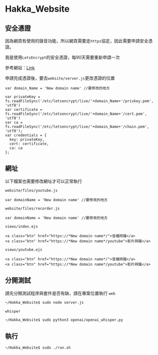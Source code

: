 # Hakka_Website

## 安全憑證
因為網頁有使用的錄音功能，所以網頁需要走`https`協定，因此需要申請安全憑證。

我是使用`LetsEncrypt`的安全憑證，每90天需要重新申請一次

參考網站：[Link](https://itnext.io/node-express-letsencrypt-generate-a-free-ssl-certificate-and-run-an-https-server-in-5-minutes-a730fbe528ca)

申請完成憑證後，要去`website/server.js`更改憑證的位置
```javascript=35
var domain_Name = 'New domain name' //要修改的地方

var privateKey = fs.readFileSync('/etc/letsencrypt/live/'+domain_Name+'/privkey.pem', 'utf8')
var certificate = fs.readFileSync('/etc/letsencrypt/live/'+domain_Name+'/cert.pem', 'utf8')
var ca = fs.readFileSync('/etc/letsencrypt/live/'+domain_Name+'/chain.pem', 'utf8');
var credentials = {
  key: privateKey,
  cert: certificate,
  ca: ca
};

```
## 網址
以下檔案也需要修改網址才可以正常執行

`website/files/youtube.js`
```javascript=
var domainName = 'New domain name' //要修改的地方
```
`website/files/recorder.js`
```javascript=
var domainName = 'New domain name' //要修改的地方
```
`views/index.ejs`
```htmlmixed=18
<a class="btn" href="https://*New domain name*/">音檔辨識</a>
<a class="btn" href="https://*New domain name*/youtube">影片辨識</a>
```
`views/youtube.ejs`
```htmlmixed=16
<a class="btn" href="https://*New domain name*/">音檔辨識</a>
<a class="btn" href="https://*New domain name*/youtube">影片辨識</a>
```

## 分開測試
請先分開測試程序與套件是否有缺，請在專案位置執行
`web`
```bash
~/Hakka_Website$ sudo node server.js
```
`whisper`
```bash
~/Hakka_Website$ sudo python3 openai/openai_whisper.py
```

## 執行
```bash
~/Hakka_Website$ sudo ./run.sh
```
